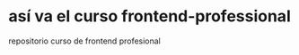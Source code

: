 así va el curso
frontend-professional
=====================

repositorio curso de frontend profesional
